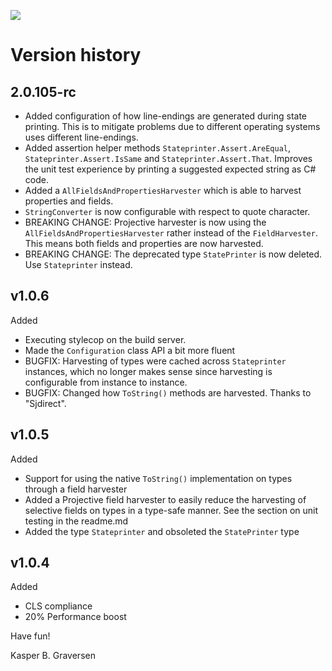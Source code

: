 ![](https://raw.github.com/kbilsted/StatePrinter/master/StatePrinter/gfx/stateprinter.png)

# Version history

## 2.0.105-rc
* Added configuration of how line-endings are generated during state printing. This is to mitigate problems due to different operating systems uses different line-endings.
* Added assertion helper methods `Stateprinter.Assert.AreEqual`, `Stateprinter.Assert.IsSame` and `Stateprinter.Assert.That`.  Improves the unit test experience by printing a suggested expected string as C# code.
* Added a `AllFieldsAndPropertiesHarvester` which is able to harvest properties and fields.
* `StringConverter` is now configurable with respect to quote character.
* BREAKING CHANGE: Projective harvester is now using the `AllFieldsAndPropertiesHarvester` rather instead of the `FieldHarvester`. This means both fields and properties are now harvested.
* BREAKING CHANGE: The deprecated type `StatePrinter` is now deleted. Use `Stateprinter` instead.

## v1.0.6

Added

* Executing stylecop on the build server.
* Made the `Configuration` class API a bit more fluent
* BUGFIX: Harvesting of types were cached across `Stateprinter` instances, which no longer makes sense since harvesting is configurable from instance to instance.
* BUGFIX: Changed how `ToString()` methods are harvested. Thanks to "Sjdirect".


## v1.0.5

Added

* Support for using the native `ToString()` implementation on types through a field harvester
* Added a Projective field harvester to easily reduce the harvesting of selective fields on types in a type-safe manner. See the section on unit testing in the readme.md
* Added the type `Stateprinter` and obsoleted the `StatePrinter` type


## v1.0.4


Added

* CLS compliance
* 20% Performance boost



Have fun!

Kasper B. Graversen
